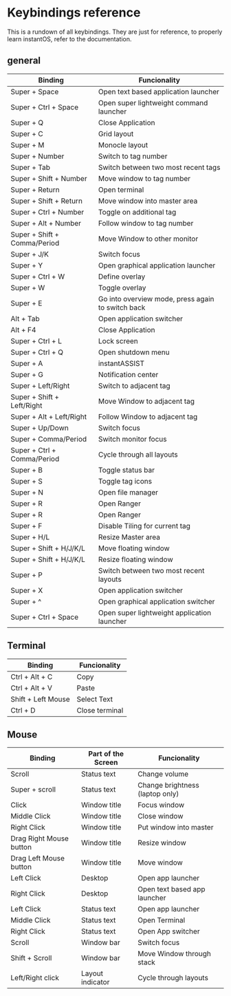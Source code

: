 # Keybindings reference

This is a rundown of all keybindings.
They are just for reference, to properly learn instantOS, refer to the documentation.


## general

| Binding                      | Funcionality                                      |
| ---------------------------- | ------------------------------------------------- |
| Super + Space                | Open text based application launcher              |
| Super + Ctrl + Space         | Open super lightweight command launcher           |
| Super + Q                    | Close Application                                 |
| Super + C                    | Grid layout                                       |
| Super + M                    | Monocle layout                                    |
| Super + Number               | Switch to tag number                              |
| Super + Tab                  | Switch between two most recent tags               |
| Super + Shift + Number       | Move window to tag number                         |
| Super + Return               | Open terminal                                     |
| Super + Shift + Return       | Move window into master area                      |
| Super + Ctrl + Number        | Toggle on additional tag                          |
| Super + Alt + Number         | Follow window to tag number                       |
| Super + Shift + Comma/Period | Move Window to other monitor                      |
| Super + J/K                  | Switch focus                                      |
| Super + Y                    | Open graphical application launcher               |
| Super + Ctrl + W             | Define overlay                                    |
| Super + W                    | Toggle overlay                                    |
| Super + E                    | Go into overview mode, press again to switch back |
| Alt + Tab                    | Open application switcher                         |
| Alt + F4                     | Close Application                                 |
| Super + Ctrl + L             | Lock screen                                       |
| Super + Ctrl + Q             | Open shutdown menu                                |
| Super + A                    | instantASSIST                                     |
| Super + G                    | Notification center                               |
| Super + Left/Right           | Switch to adjacent tag                            |
| Super + Shift + Left/Right   | Move Window to adjacent tag                       |
| Super + Alt + Left/Right     | Follow Window to adjacent tag                     |
| Super + Up/Down              | Switch focus                                      |
| Super + Comma/Period         | Switch monitor focus                              |
| Super + Ctrl + Comma/Period  | Cycle through all layouts                         |
| Super + B                    | Toggle status bar                                 |
| Super + S                    | Toggle tag icons                                  |
| Super + N                    | Open file manager                                 |
| Super + R                    | Open Ranger                                       |
| Super + R                    | Open Ranger                                       |
| Super + F                    | Disable Tiling for current tag                    |
| Super + H/L                  | Resize Master area                                |
| Super + Shift + H/J/K/L      | Move floating window                              |
| Super + Shift + H/J/K/L      | Resize floating window                            |
| Super + P                    | Switch between two most recent layouts            |
| Super + X                    | Open application switcher                         |
| Super + ^                    | Open graphical application switcher               |
| Super + Ctrl + Space         | Open super lightweight application launcher       |


## Terminal

| Binding            | Funcionality   |
| ------------------ | -------------- |
| Ctrl + Alt + C     | Copy           |
| Ctrl + Alt + V     | Paste          |
| Shift + Left Mouse | Select Text    |
| Ctrl + D           | Close terminal |


## Mouse

| Binding                 | Part of the Screen | Funcionality                    |
| ----------------------- | ------------------ | ------------------------------- |
| Scroll                  | Status text        | Change volume                   |
| Super + scroll          | Status text        | Change brightness (laptop only) |
| Click                   | Window title       | Focus window                    |
| Middle Click            | Window title       | Close window                    |
| Right Click             | Window title       | Put window into master          |
| Drag Right Mouse button | Window title       | Resize window                   |
| Drag Left Mouse button  | Window title       | Move window                     |
| Left Click              | Desktop            | Open app launcher               |
| Right Click             | Desktop            | Open text based app launcher    |
| Left Click              | Status text        | Open app launcher               |
| Middle Click            | Status text        | Open Terminal                   |
| Right Click             | Status text        | Open App switcher               |
| Scroll                  | Window bar         | Switch focus                    |
| Shift + Scroll          | Window bar         | Move Window through stack       |
| Left/Right click        | Layout indicator   | Cycle through layouts           |